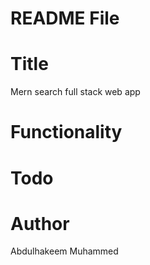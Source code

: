 # README File

# Title

Mern search full stack web app

# Functionality

<!-- I don't know it's extent yet! -->

# Todo

<!-- I don't know yet -->

# Author

Abdulhakeem Muhammed
